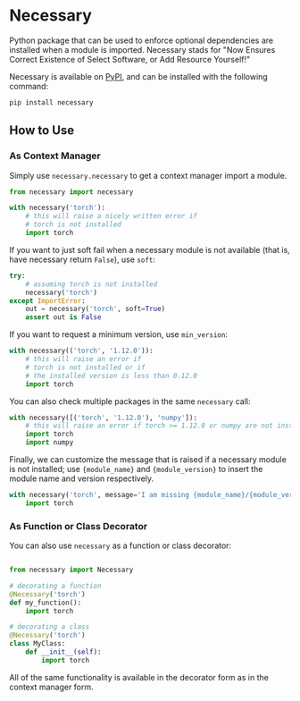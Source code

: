 # Necessary

Python package that can be used to enforce optional dependencies are installed when a module is imported. Necessary stads for "Now Ensures Correct Existence of Select Software, or Add Resource Yourself!"

Necessary is available on [PyPI](https://pypi.org/project/necessary/), and can be installed with the following command:

```bash
pip install necessary
```

## How to Use

### As Context Manager

Simply use `necessary.necessary` to get a context manager import a module.

```python
from necessary import necessary

with necessary('torch'):
    # this will raise a nicely written error if
    # torch is not installed
    import torch
```

If you want to just soft fail when a necessary module is not available (that is, have necessary return `False`), use `soft`:

```python
try:
    # assuming torch is not installed
    necessary('torch')
except ImportError:
    out = necessary('torch', soft=True)
    assert out is False
```

If you want to request a minimum version, use `min_version`:

```python
with necessary(('torch', '1.12.0')):
    # this will raise an error if
    # torch is not installed or if
    # the installed version is less than 0.12.0
    import torch
```

You can also check multiple packages in the same `necessary` call:

```python
with necessary([('torch', '1.12.0'), 'numpy']):
    # this will raise an error if torch >= 1.12.0 or numpy are not installed
    import torch
    import numpy
```

Finally, we can customize the message that is raised if a necessary module is not installed; use `{module_name}` and `{module_version}` to insert the module name and version respectively.

```python
with necessary('torch', message='I am missing {module_name}/{module_version}'):
    import torch
```

### As Function or Class Decorator

You can also use `necessary` as a function or class decorator:

```python

from necessary import Necessary

# decorating a function
@Necessary('torch')
def my_function():
    import torch

# decorating a class
@Necessary('torch')
class MyClass:
    def __init__(self):
        import torch
```

All of the same functionality is available in the decorator form as in the context manager form.

